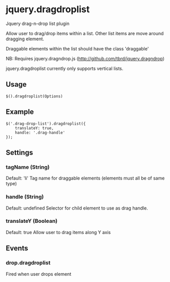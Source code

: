 jquery.dragdroplist
===================

Jquery drag-n-drop list plugin

Allow user to drag/drop items within a list. Other list items are move around dragging element.

Draggable elements within the list should have the class 'draggable'

NB: Requires jquery.dragndrop.js (http://github.com/tbrd/jquery.dragndrop)

jquery.dragdroplist currently only supports vertical lists.

Usage
-----

    $().dragdroplist(Options)

Example
-------

    $('.drag-drop-list').dragdroplist({
        translateY: true,
        handle: '.drag-handle'
    });


Settings
--------

### tagName (String)
Default: 'li'
Tag name for draggable elements (elements must all be of same type)

### handle (String)
Default: undefined
Selector for child element to use as drag handle.

### translateY (Boolean)
Default: true
Allow user to drag items along Y axis

Events
------

### drop.dragdroplist
Fired when user drops element